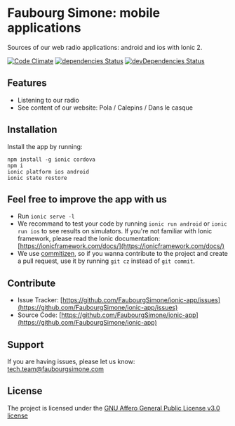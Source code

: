 Faubourg Simone: mobile applications
========
Sources of our web radio applications: android and ios with Ionic 2.

[![Code Climate](https://codeclimate.com/github/codeclimate/codeclimate/badges/gpa.svg)](https://codeclimate.com/github/codeclimate/codeclimate)
[![dependencies Status](https://david-dm.org/faubourgsimone/ionic-app/status.svg)](https://david-dm.org/faubourgsimone/ionic-app)
[![devDependencies Status](https://david-dm.org/faubourgsimone/ionic-app/dev-status.svg)](https://david-dm.org/faubourgsimone/ionic-app?type=dev)


Features
--------
- Listening to our radio
- See content of our website: Pola / Calepins / Dans le casque


Installation
------------
Install the app by running:
```
npm install -g ionic cordova
npm i
ionic platform ios android
ionic state restore
```

Feel free to improve the app with us
------------------------------------

- Run `ionic serve -l`
- We recommand to test your code by running `ionic run android` or `ionic run ios` to see results on simulators. If you're not familiar with Ionic framework, please read the Ionic documentation: [https://ionicframework.com/docs/](https://ionicframework.com/docs/)
- We use [commitizen](https://github.com/commitizen/cz-cli), so if you wanna contribute to the project and create a pull request, use it by running `git cz` instead of `git commit`.


Contribute
----------
- Issue Tracker: [https://github.com/FaubourgSimone/ionic-app/issues](https://github.com/FaubourgSimone/ionic-app/issues)
- Source Code: [https://github.com/FaubourgSimone/ionic-app](https://github.com/FaubourgSimone/ionic-app)

Support
-------
If you are having issues, please let us know: tech.team@faubourgsimone.com

License
-------
The project is licensed under the [GNU Affero General Public License v3.0 license](LICENSE)
